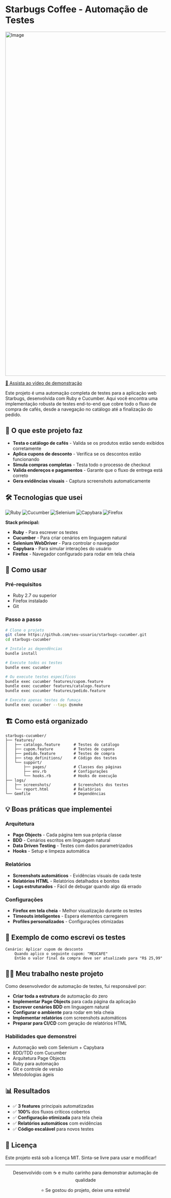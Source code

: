 # Starbugs Coffee - Automação de Testes

<img width="1920" height="1080" alt="Image" src="https://github.com/user-attachments/assets/017088f2-6c0f-4e46-bc46-4dafffd0bc78" />

[🎥 Assista ao vídeo de demonstração](https://youtu.be/ibDgHb9xzM8)

Este projeto é uma automação completa de testes para a aplicação web Starbugs, desenvolvida com Ruby e Cucumber. Aqui você encontra uma implementação robusta de testes end-to-end que cobre todo o fluxo de compra de cafés, desde a navegação no catálogo até a finalização do pedido.

## 🎯 O que este projeto faz

- **Testa o catálogo de cafés** - Valida se os produtos estão sendo exibidos corretamente
- **Aplica cupons de desconto** - Verifica se os descontos estão funcionando
- **Simula compras completas** - Testa todo o processo de checkout
- **Valida endereços e pagamentos** - Garante que o fluxo de entrega está correto
- **Gera evidências visuais** - Captura screenshots automaticamente

## 🛠️ Tecnologias que usei

![Ruby](https://img.shields.io/badge/Ruby-CC342D?style=for-the-badge&logo=ruby&logoColor=white)
![Cucumber](https://img.shields.io/badge/Cucumber-23D96C?style=for-the-badge&logo=cucumber&logoColor=white)
![Selenium](https://img.shields.io/badge/Selenium-43B02A?style=for-the-badge&logo=selenium&logoColor=white)
![Capybara](https://img.shields.io/badge/Capybara-000000?style=for-the-badge&logo=capybara&logoColor=white)
![Firefox](https://img.shields.io/badge/Firefox-FF7139?style=for-the-badge&logo=firefox&logoColor=white)

**Stack principal:**
- **Ruby** - Para escrever os testes
- **Cucumber** - Para criar cenários em linguagem natural
- **Selenium WebDriver** - Para controlar o navegador
- **Capybara** - Para simular interações do usuário
- **Firefox** - Navegador configurado para rodar em tela cheia

## 🚀 Como usar

### Pré-requisitos
- Ruby 2.7 ou superior
- Firefox instalado
- Git

### Passo a passo
```bash
# Clone o projeto
git clone https://github.com/seu-usuario/starbugs-cucumber.git
cd starbugs-cucumber

# Instale as dependências
bundle install

# Execute todos os testes
bundle exec cucumber

# Ou execute testes específicos
bundle exec cucumber features/cupom.feature
bundle exec cucumber features/catalogo.feature
bundle exec cucumber features/pedido.feature

# Execute apenas testes de fumaça
bundle exec cucumber --tags @smoke
```

## 🏗️ Como está organizado

```
starbugs-cucumber/
├── features/
│   ├── catalogo.feature      # Testes do catálogo
│   ├── cupom.feature         # Testes de cupons
│   ├── pedido.feature        # Testes de compra
│   ├── step_definitions/     # Código dos testes
│   └── support/
│       ├── pages/            # Classes das páginas
│       ├── env.rb            # Configurações
│       └── hooks.rb          # Hooks de execução
├── logs/
│   ├── screenshots/          # Screenshots dos testes
│   └── report.html           # Relatórios
└── Gemfile                   # Dependências
```

## 💡 Boas práticas que implementei

### Arquitetura
- **Page Objects** - Cada página tem sua própria classe
- **BDD** - Cenários escritos em linguagem natural
- **Data Driven Testing** - Testes com dados parametrizados
- **Hooks** - Setup e limpeza automática

### Relatórios
- **Screenshots automáticos** - Evidências visuais de cada teste
- **Relatórios HTML** - Relatórios detalhados e bonitos
- **Logs estruturados** - Fácil de debugar quando algo dá errado

### Configurações
- **Firefox em tela cheia** - Melhor visualização durante os testes
- **Timeouts inteligentes** - Espera elementos carregarem
- **Profiles personalizados** - Configurações otimizadas

## 📝 Exemplo de como escrevi os testes

```gherkin
Cenário: Aplicar cupom de desconto
    Quando aplico o seguinte cupom: "MEUCAFE"
    Então o valor final da compra deve ser atualizado para "R$ 25,99"
```

## 👨‍💻 Meu trabalho neste projeto

Como desenvolvedor de automação de testes, fui responsável por:

- **Criar toda a estrutura** de automação do zero
- **Implementar Page Objects** para cada página da aplicação
- **Escrever cenários BDD** em linguagem natural
- **Configurar o ambiente** para rodar em tela cheia
- **Implementar relatórios** com screenshots automáticos
- **Preparar para CI/CD** com geração de relatórios HTML

### Habilidades que demonstrei
- Automação web com Selenium + Capybara
- BDD/TDD com Cucumber
- Arquitetura Page Objects
- Ruby para automação
- Git e controle de versão
- Metodologias ágeis

## 📊 Resultados

- ✅ **3 features** principais automatizadas
- ✅ **100%** dos fluxos críticos cobertos
- ✅ **Configuração otimizada** para tela cheia
- ✅ **Relatórios automáticos** com evidências
- ✅ **Código escalável** para novos testes

## 📄 Licença

Este projeto está sob a licença MIT. Sinta-se livre para usar e modificar!

---

<div align="center">
  <p>Desenvolvido com ☕ e muito carinho para demonstrar automação de qualidade</p>
  <p>⭐ Se gostou do projeto, deixe uma estrela!</p>
</div>
